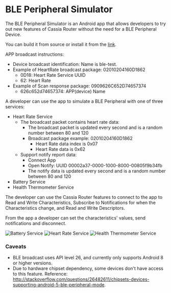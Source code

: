 # BLE Peripheral Simulator

The BLE Peripheral Simulator is an Android app that allows developers to try
out new features of Cassia Router without the need for a BLE Peripheral Device.

You can build it from source or install it from the [link](https://github.com/AcaciaNetworks/ble-test-peripheral-android/blob/master/app/build/outputs/apk/debug/app-debug.apk).

APP broadcast instructions:

* Device broadcast identification: Name is ble-test.
* Example of HeartRate broadcast package: 02010204160D1862
    * 0D18: Heart Rate Service UUID
    * 62: Heart Rate
* Example of Scan response package: 0909626C652D74657374
    * 626c652d74657374: APP(device) Name

A developer can use the app to simulate a BLE Peripheral with one of three services:

* Heart Rate Service
    * The broadcast packet contains heart rate data:
        * The broadcast packet is updated every second and is a random number between 80 and 120
        * Broadcast package example: 02010204160D1862
            * Heart Rate data index is 0x07
            * Heart Rate data is 0x62
    * Support notify report data:
        * Connect App
        * Open Notify: UUID 00002a37-0000-1000-8000-00805f9b34fb
        * The notify data is updated every second and is a random number between 80 and 120
* Battery Service
* Health Thermometer Service

The developer can use the Cassia Router features to connect to the app to Read and Write Characteristics, Subscribe to Notifications for when the Characteristics change, and Read and Write Descriptors.

From the app a developer can set the characteristics' values, send notifications and disconnect.

![Battery Service](Battery%20Service.png)
![Heart Rate Service](Heart%20Rate%20Service.png)
![Health Thermometer Service](Health%20Thermometer%20Service.png)

### Caveats
* BLE broadcast uses API level 26, and currently only supports Android 8 or higher versions.
* Due to hardware chipset dependency, some devices don't have access to this feature. Reference: http://stackoverflow.com/questions/26482611/chipsets-devices-supporting-android-5-ble-peripheral-mode.

